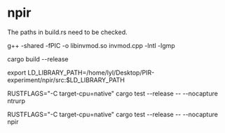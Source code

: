 # npir
The paths in build.rs need to be checked.


g++ -shared -fPIC -o libinvmod.so invmod.cpp -lntl -lgmp

cargo build --release

export LD_LIBRARY_PATH=/home/lyl/Desktop/PIR-experiment/npir/src:$LD_LIBRARY_PATH

RUSTFLAGS="-C target-cpu=native" cargo test --release -- --nocapture ntrurp

RUSTFLAGS="-C target-cpu=native" cargo test --release -- --nocapture npir